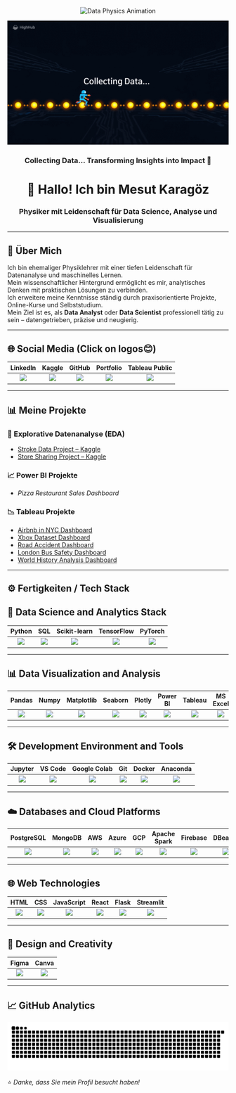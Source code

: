 <!-- 🎯 Mesut Karagöz | Data Science & Analytics README -->

<!-- HEADER / BANNER -->

<p align="center">
  <img src="https://raw.githubusercontent.com/Mst-KrgZ/Mst-KrgZ/main/data-physics.gif" width="700" alt="Data Physics Animation"/>
</p>




<div align="center">
  <img src="Lucid_Origin_Create_a_futuristic_looping_animation_inspired_by_1.gif" width="800" alt="Collecting Data Animation"/>
</div>

<h3 align="center">Collecting Data... Transforming Insights into Impact 🚀</h3>


<h1 align="center">👋 Hallo! Ich bin <strong>Mesut Karagöz</strong></h1>
<h3 align="center">Physiker mit Leidenschaft für Data Science, Analyse und Visualisierung</h3>

---

## 🧠 Über Mich  
Ich bin ehemaliger Physiklehrer mit einer tiefen Leidenschaft für Datenanalyse und maschinelles Lernen.  
Mein wissenschaftlicher Hintergrund ermöglicht es mir, analytisches Denken mit praktischen Lösungen zu verbinden.  
Ich erweitere meine Kenntnisse ständig durch praxisorientierte Projekte, Online-Kurse und Selbststudium.  
Mein Ziel ist es, als **Data Analyst** oder **Data Scientist** professionell tätig zu sein – datengetrieben, präzise und neugierig.

---
## 🌐 Social Media (Click on logos😊)

| LinkedIn | Kaggle | GitHub | Portfolio | Tableau Public |
|:--:|:--:|:--:|:--:|:--:|
| [<img src="https://cdn.jsdelivr.net/gh/devicons/devicon/icons/linkedin/linkedin-original.svg" width="40"/>](https://www.linkedin.com/in/mesut-karagoz/) | [<img src="https://cdn.jsdelivr.net/gh/devicons/devicon/icons/kaggle/kaggle-original.svg" width="40"/>](https://www.kaggle.com/mesutkaragz) | [<img src="https://cdn.jsdelivr.net/gh/devicons/devicon/icons/github/github-original.svg" width="40"/>](https://github.com/Mst-KrgZ) | [<img src="https://img.icons8.com/color/48/000000/domain.png" width="40"/>](https://mesutkaragoz.com) | [<img src="https://cdn.worldvectorlogo.com/logos/tableau-software.svg" width="40"/>](https://public.tableau.com/app/profile/mesut.karag.z/vizzes) |

---

## 📊 Meine Projekte  

### 🧩 Explorative Datenanalyse (EDA)
- [Stroke Data Project – Kaggle](https://www.kaggle.com/code/mesutkaragz/storke-data-project)  
- [Store Sharing Project – Kaggle](https://www.kaggle.com/code/mesutkaragz/store-sharing-project)  

### 📈 Power BI Projekte
- *Pizza Restaurant Sales Dashboard*

### 📉 Tableau Projekte
- [Airbnb in NYC Dashboard](https://public.tableau.com/app/profile/mesut.karag.z/viz/AirbnbinNYC_17506109078190/Story2)  
- [Xbox Dataset Dashboard](https://public.tableau.com/app/profile/mesut.karag.z/viz/XboxDataset/Dashboard23)  
- [Road Accident Dashboard](https://public.tableau.com/app/profile/mesut.karag.z/viz/RoadAccidentDashboard_17507719270400/Dashboard1)  
- [London Bus Safety Dashboard](https://public.tableau.com/app/profile/mesut.karag.z/viz/DataVisualizationwithTableau-1_17480948729220/Dashboard1)  
- [World History Analysis Dashboard](https://public.tableau.com/app/profile/mesut.karag.z/viz/Animasyon_17490582647970/WorldHistory)  

---

## ⚙️ Fertigkeiten / Tech Stack  

## 🚀 Data Science and Analytics Stack  

| Python | SQL | Scikit-learn | TensorFlow | PyTorch |
|:--:|:--:|:--:|:--:|:--:|
| <img src="https://cdn.jsdelivr.net/gh/devicons/devicon/icons/python/python-original.svg" width="40"/> | <img src="https://cdn.jsdelivr.net/gh/devicons/devicon/icons/mysql/mysql-original.svg" width="40"/> | <img src="https://cdn.jsdelivr.net/gh/devicons/devicon/icons/scikitlearn/scikitlearn-original.svg" width="40"/> | <img src="https://cdn.jsdelivr.net/gh/devicons/devicon/icons/tensorflow/tensorflow-original.svg" width="40"/> | <img src="https://cdn.jsdelivr.net/gh/devicons/devicon/icons/pytorch/pytorch-original.svg" width="40"/> |

---

## 📊 Data Visualization and Analysis  

| Pandas | Numpy | Matplotlib | Seaborn | Plotly | Power BI | Tableau | MS Excel | Google Sheets |
|:--:|:--:|:--:|:--:|:--:|:--:|:--:|:--:|:--:|
| <img src="https://cdn.jsdelivr.net/gh/devicons/devicon/icons/pandas/pandas-original.svg" width="40"/> | <img src="https://cdn.jsdelivr.net/gh/devicons/devicon/icons/numpy/numpy-original.svg" width="40"/> | <img src="https://upload.wikimedia.org/wikipedia/commons/8/84/Matplotlib_icon.svg" width="40"/> | <img src="https://seaborn.pydata.org/_images/logo-mark-lightbg.svg" width="40"/> | <img src="https://images.plot.ly/logo/new-branding/plotly-logomark.png" width="40"/> | <img src="https://img.icons8.com/color/48/000000/power-bi.png" width="40"/> | <img src="https://img.icons8.com/color/48/000000/tableau-software.png" width="40"/> | <img src="https://img.icons8.com/color/48/000000/ms-excel.png" width="40"/> | <img src="https://img.icons8.com/color/48/000000/google-sheets.png" width="40"/> |

---

## 🛠️ Development Environment and Tools  

| Jupyter | VS Code | Google Colab | Git | Docker | Anaconda |
|:--:|:--:|:--:|:--:|:--:|:--:|
| <img src="https://cdn.jsdelivr.net/gh/devicons/devicon/icons/jupyter/jupyter-original.svg" width="40"/> | <img src="https://cdn.jsdelivr.net/gh/devicons/devicon/icons/vscode/vscode-original.svg" width="40"/> | <img src="https://colab.research.google.com/img/colab_favicon_256px.png" width="40"/> | <img src="https://cdn.jsdelivr.net/gh/devicons/devicon/icons/git/git-original.svg" width="40"/> | <img src="https://cdn.jsdelivr.net/gh/devicons/devicon/icons/docker/docker-original.svg" width="40"/> | <img src="https://cdn.jsdelivr.net/gh/devicons/devicon/icons/anaconda/anaconda-original.svg" width="40"/> |

---
## ☁️ Databases and Cloud Platforms  

| PostgreSQL | MongoDB | AWS | Azure | GCP | Apache Spark | Firebase | DBeaver |
|:--:|:--:|:--:|:--:|:--:|:--:|:--:|:--:|
| <img src="https://cdn.jsdelivr.net/gh/devicons/devicon/icons/postgresql/postgresql-original.svg" width="40"/> | <img src="https://cdn.jsdelivr.net/gh/devicons/devicon/icons/mongodb/mongodb-original.svg" width="40"/> | <img src="https://img.icons8.com/color/48/000000/amazon-web-services.png" width="45"/> | <img src="https://cdn.jsdelivr.net/gh/devicons/devicon/icons/azure/azure-original.svg" width="40"/> | <img src="https://cdn.jsdelivr.net/gh/devicons/devicon/icons/googlecloud/googlecloud-original.svg" width="40"/> | <img src="https://cdn.jsdelivr.net/gh/devicons/devicon/icons/apachespark/apachespark-original.svg" width="40"/> | <img src="https://cdn.jsdelivr.net/gh/devicons/devicon/icons/firebase/firebase-plain.svg" width="40"/> | <img src="https://dbeaver.io/wp-content/uploads/2015/09/beaver-head.png" width="40"/> |


---

## 🌐 Web Technologies  

| HTML | CSS | JavaScript | React | Flask | Streamlit |
|:--:|:--:|:--:|:--:|:--:|:--:|
| <img src="https://cdn.jsdelivr.net/gh/devicons/devicon/icons/html5/html5-original.svg" width="40"/> | <img src="https://cdn.jsdelivr.net/gh/devicons/devicon/icons/css3/css3-original.svg" width="40"/> | <img src="https://cdn.jsdelivr.net/gh/devicons/devicon/icons/javascript/javascript-original.svg" width="40"/> | <img src="https://cdn.jsdelivr.net/gh/devicons/devicon/icons/react/react-original.svg" width="40"/> | <img src="https://cdn.jsdelivr.net/gh/devicons/devicon/icons/flask/flask-original.svg" width="40"/> | <img src="https://streamlit.io/images/brand/streamlit-mark-color.png" width="40"/> |

---

## 🎨 Design and Creativity  

| Figma | Canva |
|:--:|:--:|
| <img src="https://cdn.jsdelivr.net/gh/devicons/devicon/icons/figma/figma-original.svg" width="40"/> | <img src="https://img.icons8.com/color/48/000000/canva.png" width="40"/> |

---

## 📈 GitHub Analytics  

![GitHub Snake Animation](https://github.com/Mst-KrgZ/Mst-KrgZ/blob/output/github-contribution-grid-snake.svg)


⭐️ *Danke, dass Sie mein Profil besucht haben!*
